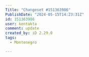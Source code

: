 ```yaml
---
Title: "Changeset #151363986"
PublishDate: "2024-05-15T14:23:31Z"
id: 151363986
user: kentakta
comment: update
created_by: iD 2.29.0
tags:
  - Montenegro

---
```

